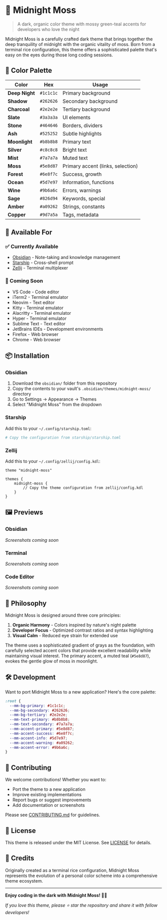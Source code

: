 # 🌿 Midnight Moss

> A dark, organic color theme with mossy green-teal accents for developers who love the night

Midnight Moss is a carefully crafted dark theme that brings together the deep tranquility of midnight with the organic vitality of moss. Born from a terminal rice configuration, this theme offers a sophisticated palette that's easy on the eyes during those long coding sessions.

## 🎨 Color Palette

| Color | Hex | Usage |
|-------|-----|-------|
| **Deep Night** | `#1c1c1c` | Primary background |
| **Shadow** | `#262626` | Secondary background |
| **Charcoal** | `#2e2e2e` | Tertiary background |
| **Slate** | `#3a3a3a` | UI elements |
| **Stone** | `#464646` | Borders, dividers |
| **Ash** | `#525252` | Subtle highlights |
| **Moonlight** | `#b8b8b8` | Primary text |
| **Silver** | `#c8c8c8` | Bright text |
| **Mist** | `#7a7a7a` | Muted text |
| **Moss** | `#5e8d87` | Primary accent (links, selection) |
| **Forest** | `#6e8f7c` | Success, growth |
| **Ocean** | `#5d7e97` | Information, functions |
| **Wine** | `#9b6a6c` | Errors, warnings |
| **Sage** | `#826d94` | Keywords, special |
| **Amber** | `#a09262` | Strings, constants |
| **Copper** | `#9d7a5a` | Tags, metadata |

## 🚀 Available For

### ✅ Currently Available
- [Obsidian](#obsidian) - Note-taking and knowledge management
- [Starship](#starship) - Cross-shell prompt
- [Zellij](#zellij) - Terminal multiplexer

### 🔄 Coming Soon
- VS Code - Code editor
- iTerm2 - Terminal emulator
- Neovim - Text editor
- Kitty - Terminal emulator
- Alacritty - Terminal emulator
- Hyper - Terminal emulator
- Sublime Text - Text editor
- JetBrains IDEs - Development environments
- Firefox - Web browser
- Chrome - Web browser

## 📦 Installation

### Obsidian

1. Download the `obsidian/` folder from this repository
2. Copy the contents to your vault's `.obsidian/themes/midnight-moss/` directory
3. Go to Settings → Appearance → Themes
4. Select "Midnight Moss" from the dropdown

### Starship

Add this to your `~/.config/starship.toml`:

```toml
# Copy the configuration from starship/starship.toml
```

### Zellij

Add this to your `~/.config/zellij/config.kdl`:

```kdl
theme "midnight-moss"

themes {
    midnight-moss {
        // Copy the theme configuration from zellij/config.kdl
    }
}
```

## 🖼️ Previews

### Obsidian
*Screenshots coming soon*

### Terminal
*Screenshots coming soon*

### Code Editor
*Screenshots coming soon*

## 🎯 Philosophy

Midnight Moss is designed around three core principles:

1. **Organic Harmony** - Colors inspired by nature's night palette
2. **Developer Focus** - Optimized contrast ratios and syntax highlighting
3. **Visual Calm** - Reduced eye strain for extended use

The theme uses a sophisticated gradient of grays as the foundation, with carefully selected accent colors that provide excellent readability while maintaining visual interest. The primary accent, a muted teal (`#5e8d87`), evokes the gentle glow of moss in moonlight.

## 🛠️ Development

Want to port Midnight Moss to a new application? Here's the core palette:

```css
:root {
  --mm-bg-primary: #1c1c1c;
  --mm-bg-secondary: #262626;
  --mm-bg-tertiary: #2e2e2e;
  --mm-text-primary: #b8b8b8;
  --mm-text-secondary: #7a7a7a;
  --mm-accent-primary: #5e8d87;
  --mm-accent-success: #6e8f7c;
  --mm-accent-info: #5d7e97;
  --mm-accent-warning: #a09262;
  --mm-accent-error: #9b6a6c;
}
```

## 🤝 Contributing

We welcome contributions! Whether you want to:
- Port the theme to a new application
- Improve existing implementations
- Report bugs or suggest improvements
- Add documentation or screenshots

Please see [CONTRIBUTING.md](CONTRIBUTING.md) for guidelines.

## 📜 License

This theme is released under the MIT License. See [LICENSE](LICENSE) for details.

## 🙏 Credits

Originally created as a terminal rice configuration, Midnight Moss represents the evolution of a personal color scheme into a comprehensive theme ecosystem.

---

**Enjoy coding in the dark with Midnight Moss! 🌙🌿**

*If you love this theme, please ⭐ star the repository and share it with fellow developers!*